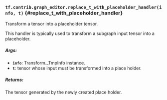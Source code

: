 ### `tf.contrib.graph_editor.replace_t_with_placeholder_handler(info, t)` {#replace_t_with_placeholder_handler}

Transform a tensor into a placeholder tensor.

This handler is typically used to transform a subgraph input tensor into a
placeholder.

##### Args:


*  <b>`info`</b>: Transform._TmpInfo instance.
*  <b>`t`</b>: tensor whose input must be transformed into a place holder.

##### Returns:

  The tensor generated by the newly created place holder.

